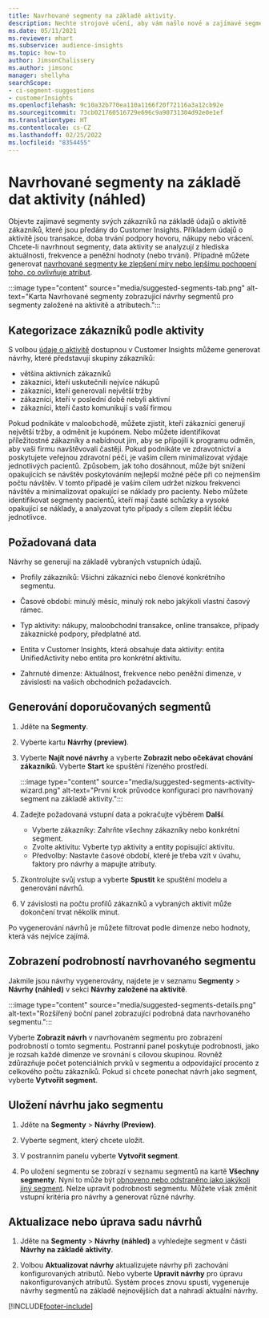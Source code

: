 ```yaml
---
title: Navrhované segmenty na základě aktivity.
description: Nechte strojové učení, aby vám našlo nové a zajímavé segmenty založené na aktivitě zákazníků.
ms.date: 05/11/2021
ms.reviewer: mhart
ms.subservice: audience-insights
ms.topic: how-to
author: JimsonChalissery
ms.author: jimsonc
manager: shellyha
searchScope:
- ci-segment-suggestions
- customerInsights
ms.openlocfilehash: 9c10a32b770ea110a1166f20f72116a3a12cb92e
ms.sourcegitcommit: 73cb021760516729e696c9a90731304d92e0e1ef
ms.translationtype: HT
ms.contentlocale: cs-CZ
ms.lasthandoff: 02/25/2022
ms.locfileid: "8354455"
---
```

# <a name="suggested-segments-based-on-activity-data-preview"></a>Navrhované segmenty na základě dat aktivity (náhled)

Objevte zajímavé segmenty svých zákazníků na základě údajů o aktivitě zákazníků, které jsou předány do Customer Insights. Příkladem údajů o aktivitě jsou transakce, doba trvání podpory hovoru, nákupy nebo vrácení. Chcete-li navrhnout segmenty, data aktivity se analyzují z hlediska aktuálnosti, frekvence a peněžní hodnoty (nebo trvání). Případně můžete generovat [navrhované segmenty ke zlepšení míry nebo lepšímu pochopení toho, co ovlivňuje atribut](suggested-segments.md).

:::image type="content" source="media/suggested-segments-tab.png" alt-text="Karta Navrhované segmenty zobrazující návrhy segmentů pro segmenty založené na aktivitě a atributech.":::

## <a name="categorize-customers-by-activity"></a>Kategorizace zákazníků podle aktivity

S volbou [údaje o aktivitě](activities.md) dostupnou v Customer Insights můžeme generovat návrhy, které představují skupiny zákazníků:

- většina aktivních zákazníků 
- zákazníci, kteří uskutečnili nejvíce nákupů 
- zákazníci, kteří generovali největší tržby 
- zákazníci, kteří v poslední době nebyli aktivní 
- zákazníci, kteří často komunikují s vaší firmou  

Pokud podnikáte v maloobchodě, můžete zjistit, kteří zákazníci generují největší tržby, a odměnit je kupónem. Nebo můžete identifikovat příležitostné zákazníky a nabídnout jim, aby se připojili k programu odměn, aby vaši firmu navštěvovali častěji.
Pokud podnikáte ve zdravotnictví a poskytujete veřejnou zdravotní péči, je vaším cílem minimalizovat výdaje jednotlivých pacientů. Způsobem, jak toho dosáhnout, může být snížení opakujících se návštěv poskytováním nejlepší možné péče při co nejmenším počtu návštěv. V tomto případě je vaším cílem udržet nízkou frekvenci návštěv a minimalizovat opakující se náklady pro pacienty. Nebo můžete identifikovat segmenty pacientů, kteří mají časté schůzky a vysoké opakující se náklady, a analyzovat tyto případy s cílem zlepšit léčbu jednotlivce. 

## <a name="required-data"></a>Požadovaná data

Návrhy se generují na základě vybraných vstupních údajů. 

- Profily zákazníků: Všichni zákazníci nebo členové konkrétního segmentu. 

- Časové období: minulý měsíc, minulý rok nebo jakýkoli vlastní časový rámec.

- Typ aktivity: nákupy, maloobchodní transakce, online transakce, případy zákaznické podpory, předplatné atd.  

- Entita v Customer Insights, která obsahuje data aktivity: entita UnifiedActivity nebo entita pro konkrétní aktivitu. 

- Zahrnuté dimenze: Aktuálnost, frekvence nebo peněžní dimenze, v závislosti na vašich obchodních požadavcích.

## <a name="generate-suggested-segments"></a>Generování doporučovaných segmentů

1. Jděte na **Segmenty**.

1. Vyberte kartu **Návrhy (preview)**.

1. Vyberte **Najít nové návrhy** a vyberte **Zobrazit nebo očekávat chování zákazníků**. Vyberte **Start** ke spuštění řízeného prostředí.

   :::image type="content" source="media/suggested-segments-activity-wizard.png" alt-text="První krok průvodce konfigurací pro navrhovaný segment na základě aktivity.":::

1. Zadejte požadovaná vstupní data a pokračujte výběrem **Další**.

   - Vyberte zákazníky: Zahrňte všechny zákazníky nebo konkrétní segment.
   - Zvolte aktivitu: Vyberte typ aktivity a entity popisující aktivitu.
   - Předvolby: Nastavte časové období, které je třeba vzít v úvahu, faktory pro návrhy a mapujte atributy.

1. Zkontrolujte svůj vstup a vyberte **Spustit** ke spuštění modelu a generování návrhů.

1. V závislosti na počtu profilů zákazníků a vybraných aktivit může dokončení trvat několik minut. 

Po vygenerování návrhů je můžete filtrovat podle dimenze nebo hodnoty, která vás nejvíce zajímá. 

## <a name="view-details-of-a-suggested-segment"></a>Zobrazení podrobností navrhovaného segmentu

Jakmile jsou návrhy vygenerovány, najdete je v seznamu **Segmenty** > **Návrhy (náhled)** v sekci **Návrhy založené na aktivitě**.

:::image type="content" source="media/suggested-segments-details.png" alt-text="Rozšířený boční panel zobrazující podrobná data navrhovaného segmentu.":::

Vyberte **Zobrazit návrh** v navrhovaném segmentu pro zobrazení podrobností o tomto segmentu. Postranní panel poskytuje podrobnosti, jako je rozsah každé dimenze ve srovnání s cílovou skupinou. Rovněž zdůrazňuje počet potenciálních prvků v segmentu a odpovídající procento z celkového počtu zákazníků. Pokud si chcete ponechat návrh jako segment, vyberte **Vytvořit segment**.    

## <a name="save-a-suggestion-as-a-segment"></a>Uložení návrhu jako segmentu

1. Jděte na **Segmenty** > **Návrhy (Preview)**.

1. Vyberte segment, který chcete uložit. 

1. V postranním panelu vyberte **Vytvořit segment**. 

1. Po uložení segmentu se zobrazí v seznamu segmentů na kartě **Všechny segmenty**. Nyní to může být [obnoveno nebo odstraněno jako jakýkoli jiný segment](segments.md). Nelze upravit podrobnosti segmentu. Můžete však změnit vstupní kritéria pro návrhy a generovat různé návrhy.

## <a name="refresh-or-edit-a-set-of-suggestions"></a>Aktualizace nebo úprava sadu návrhů

1. Jděte na **Segmenty** > **Návrhy (náhled)** a vyhledejte segment v části **Návrhy na základě aktivity**.

1. Volbou **Aktualizovat návrhy** aktualizujete návrhy při zachování konfigurovaných atributů. Nebo vyberte **Upravit návrhy** pro úpravu nakonfigurovaných atributů. Systém proces znovu spustí, vygeneruje návrhy segmentů na základě nejnovějších dat a nahradí aktuální návrhy.

[!INCLUDE[footer-include](../includes/footer-banner.md)]
